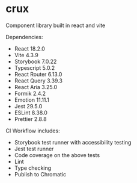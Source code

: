 # crux
Component library built in react and vite

Dependencies:
- React 18.2.0
- Vite 4.3.9
- Storybook 7.0.22
- Typescript 5.0.2
- React Router 6.13.0
- React Query 3.39.3
- React Aria 3.25.0
- Formik 2.4.2
- Emotion 11.11.1
- Jest 29.5.0
- ESLint 8.38.0
- Prettier 2.8.8

CI Workflow includes:
- Storybook test runner with accessibility testing
- Jest test runner
- Code coverage on the above tests
- Lint
- Type checking
- Publish to Chromatic
